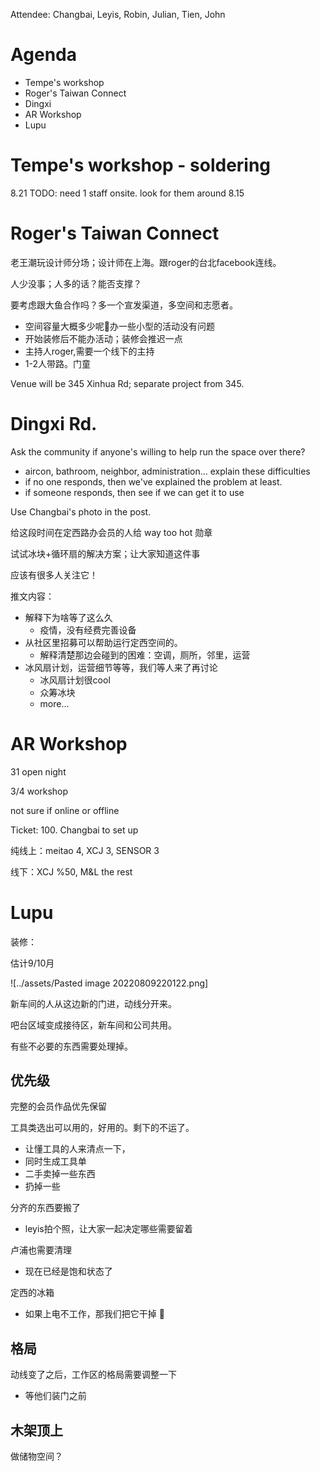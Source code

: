 Attendee: Changbai, Leyis, Robin, Julian, Tien, John

# Agenda

- Tempe's workshop
- Roger's Taiwan Connect
- Dingxi
- AR Workshop
- Lupu

# Tempe's workshop - soldering

8.21
TODO: need 1 staff onsite. look for them around 8.15

# Roger's Taiwan Connect

老王潮玩设计师分场；设计师在上海。跟roger的台北facebook连线。

人少没事；人多的话？能否支撑？

要考虑跟大鱼合作吗？多一个宣发渠道，多空间和志愿者。

- 空间容量大概多少呢🤔办一些小型的活动没有问题
- 开始装修后不能办活动；装修会推迟一点
- 主持人roger,需要一个线下的主持
- 1-2人带路。门童

Venue will be 345 Xinhua Rd; separate project from 345.

# Dingxi Rd.

Ask the community if anyone's willing to help run the space over there?

- aircon, bathroom, neighbor, administration... explain these difficulties
- if no one responds, then we've explained the problem at least.
- if someone responds, then see if we can get it to use

Use Changbai's photo in the post.

给这段时间在定西路办会员的人给 way too hot 勋章 

试试冰块+循环扇的解决方案；让大家知道这件事

应该有很多人关注它！

推文内容：
- 解释下为啥等了这么久
	- 疫情，没有经费完善设备
- 从社区里招募可以帮助运行定西空间的。
	- 解释清楚那边会碰到的困难：空调，厕所，邻里，运营
- 冰风扇计划，运营细节等等，我们等人来了再讨论
	- 冰风扇计划很cool
	- 众筹冰块
	- more...
# AR Workshop

31 open night

3/4 workshop

not sure if online or offline

Ticket: 100. Changbai to set up

纯线上：meitao 4, XCJ 3, SENSOR 3

线下：XCJ %50, M&L the rest

# Lupu

装修：

估计9/10月

![../assets/Pasted image 20220809220122.png]

新车间的人从这边新的门进，动线分开来。

吧台区域变成接待区，新车间和公司共用。

有些不必要的东西需要处理掉。

## 优先级

完整的会员作品优先保留

工具类选出可以用的，好用的。剩下的不运了。
- 让懂工具的人来清点一下，
- 同时生成工具单
- 二手卖掉一些东西
- 扔掉一些

分齐的东西要搬了
- leyis拍个照，让大家一起决定哪些需要留着

卢浦也需要清理
- 现在已经是饱和状态了

定西的冰箱
- 如果上电不工作，那我们把它干掉 🔪

## 格局

动线变了之后，工作区的格局需要调整一下
- 等他们装门之前

## 木架顶上

做储物空间？